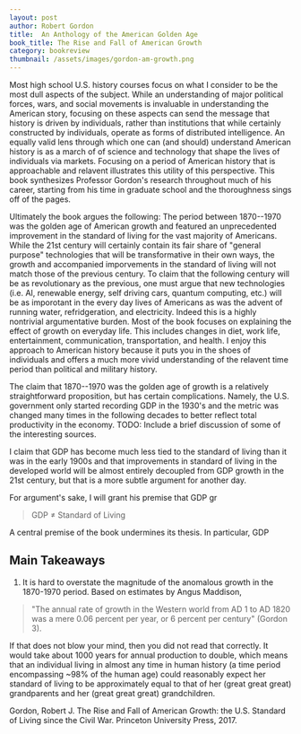 ```yaml
---
layout: post
author: Robert Gordon
title:  An Anthology of the American Golden Age
book_title: The Rise and Fall of American Growth
category: bookreview
thumbnail: /assets/images/gordon-am-growth.png
---
```


Most high school U.S. history courses focus on what I consider to be the most dull aspects of the subject. While an understanding of major political forces, wars, and social movements is invaluable in understanding the American story, focusing on these aspects can send the message that history is driven by individuals, rather than institutions that while certainly constructed by individuals, operate as forms of distributed intelligence. An equally valid lens through which one can (and should) understand American history is as a march of of science and technology that shape the lives of individuals via markets. Focusing on a period of American history that is approachable and relavent illustrates this utility of this perspective. This book synthesizes Professor Gordon's research throughout much of his career, starting from his time in graduate school and the thoroughness sings off of the pages. 

Ultimately the book argues the following: The period between 1870--1970 was the golden age of American growth and featured an unprecedented improvement in the standard of living for the vast majority of Americans. While the 21st century will certainly contain its fair share of "general purpose" technologies that will be transformative in their own ways, the growth and accompanied imporvements in the standard of living will not match those of the previous century. To claim that the following century will be as revolutionary as the previous, one must argue that new technologies (i.e. AI, renewable energy, self driving cars, quantum computing, etc.) will be as imporotant in the every day lives of Americans as was the advent of running water, refridgeration, and electricity. Indeed this is a highly nontrivial argumentative burden. Most of the book focuses on explaining the effect of growth on everyday life. This includes changes in diet, work life, entertainment, communication, transportation, and health. I enjoy this approach to American history because it puts you in the shoes of individuals and offers a much more vivid understanding of the relavent time period than political and military history. 

The claim that 1870--1970 was the golden age of growth is a relatively straightforward proposition, but has certain complications. Namely, the U.S. government only started recording GDP in the 1930's and the metric was changed many times in the following decades to better reflect total productivity in the economy. TODO: Include a brief discussion of some of the interesting sources. 

I claim that GDP has become much less tied to the standard of living than it was in the early 1900s and that improvements in standard of living in the developed world will be almost entirely decoupled from GDP growth in the 21st century, but that is a more subtle argument for another day. 

For argument's sake, I will grant his premise that GDP gr

> GDP $\neq$ Standard of Living

A central premise of the book undermines its thesis. In particular, GDP 

## Main Takeaways
1. It is hard to overstate the magnitude of the anomalous growth in the 1870-1970 period. Based on estimates by Angus Maddison, 
>"The annual rate of growth in the Western world from AD 1 to AD 1820 was a mere 0.06 percent per year, or 6 percent per century" (Gordon 3). 

If that does not blow your mind, then you did not read that correctly. It would take about 1000 years for annual production to double, which means that an individual living in almost any time in human history (a time period encompassing ~98% of the human age) could reasonably expect her standard of living to be approximately equal to that of her (great great great) grandparents and her (great great great) grandchildren. 

Gordon, Robert J. The Rise and Fall of American Growth: the U.S. Standard of Living since the Civil War. Princeton University Press, 2017.